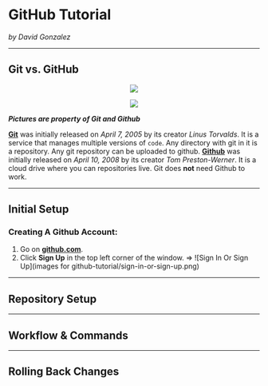 # GitHub Tutorial

_by David Gonzalez_

---
## Git vs. GitHub
<p align="center">
  <img / src =https://upload.wikimedia.org/wikipedia/commons/thumb/e/e0/Git-logo.svg/1024px-Git-logo.svg.png>
</p>

<p align="center">
  <img / src =https://c1.staticflickr.com/6/5622/22160892602_e5474a698d.jpg>
</p>  

_**Pictures are property of Git and Github**_  

[**Git**](https://git-scm.com/) was initially released on _April 7, 2005_ by its creator _Linus Torvalds_. It is a service that manages multiple versions of `code`. Any directory with git in it is a repository. Any git repository can be uploaded to github. [**Github**](https://github.com) was initially released on _April 10, 2008_ by its creator _Tom Preston-Werner_. It is a cloud drive where you can repositories live. Git does **not** need Github to work.



---
## Initial Setup

### Creating A Github Account:
1. Go on [**github.com**](https://github.com).
2. Click **Sign Up** in the top left corner of the window. => ![Sign In Or Sign Up](images for github-tutorial/sign-in-or-sign-up.png)


---
## Repository Setup



---
## Workflow & Commands



---
## Rolling Back Changes